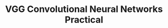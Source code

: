 ---
title: VGG Convolutional Neural Networks Practical
tags: [CNN, Pretrained Model]
style: fill
color: info
description: This is an Oxford Visual Geometry Group computer vision practical, authored by Andrea Vedaldi and Andrew Zisserman (Release 2017a).
external_url: https://www.robots.ox.ac.uk/~vgg/practicals/cnn/index.html
---